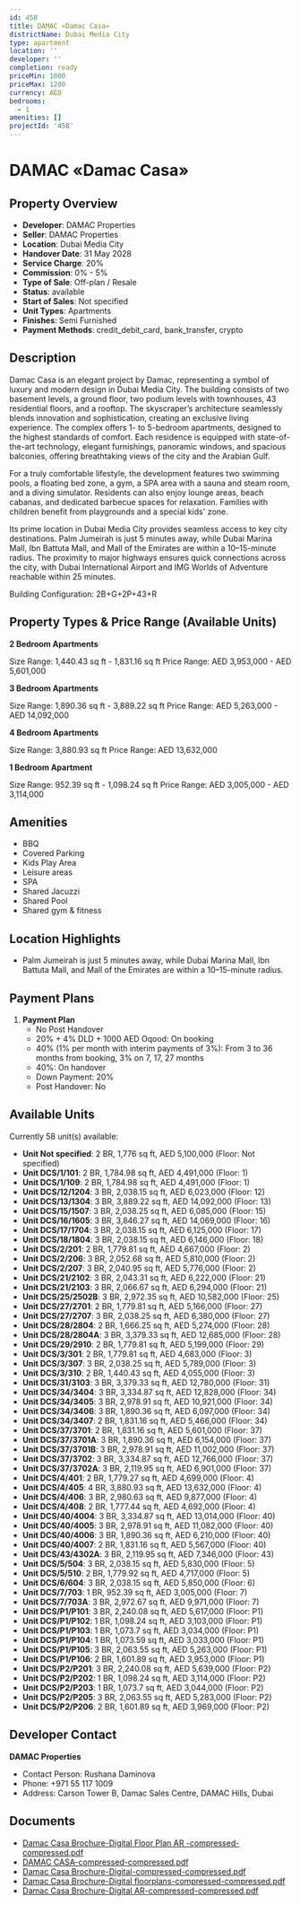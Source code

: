 ```yaml
---
id: 458
title: DAMAC «Damac Casa»
districtName: Dubai Media City
type: apartment
location: ''
developer: ''
completion: ready
priceMin: 1000
priceMax: 1200
currency: AED
bedrooms:
  - 1
amenities: []
projectId: '458'
---
```


# DAMAC «Damac Casa»

## Property Overview
- **Developer**: DAMAC Properties
- **Seller**: DAMAC Properties
- **Location**: Dubai Media City
- **Handover Date**: 31 May 2028
- **Service Charge**: 20%
- **Commission**: 0% - 5%
- **Type of Sale**: Off-plan / Resale
- **Status**: available
- **Start of Sales**: Not specified
- **Unit Types**: Apartments
- **Finishes**: Semi Furnished
- **Payment Methods**: credit_debit_card, bank_transfer, crypto

## Description
Damac Casa is an elegant project by Damac, representing a symbol of luxury and modern design in Dubai Media City. The building consists of two basement levels, a ground floor, two podium levels with townhouses, 43 residential floors, and a rooftop. The skyscraper’s architecture seamlessly blends innovation and sophistication, creating an exclusive living experience. The complex offers 1- to 5-bedroom apartments, designed to the highest standards of comfort. Each residence is equipped with state-of-the-art technology, elegant furnishings, panoramic windows, and spacious balconies, offering breathtaking views of the city and the Arabian Gulf.

For a truly comfortable lifestyle, the development features two swimming pools, a floating bed zone, a gym, a SPA area with a sauna and steam room, and a diving simulator. Residents can also enjoy lounge areas, beach cabanas, and dedicated barbecue spaces for relaxation. Families with children benefit from playgrounds and a special kids' zone.

Its prime location in Dubai Media City provides seamless access to key city destinations. Palm Jumeirah is just 5 minutes away, while Dubai Marina Mall, Ibn Battuta Mall, and Mall of the Emirates are within a 10–15-minute radius. The proximity to major highways ensures quick connections across the city, with Dubai International Airport and IMG Worlds of Adventure reachable within 25 minutes.

Building Configuration: 2B+G+2P+43+R

## Property Types & Price Range (Available Units)
**2 Bedroom Apartments**

Size Range: 1,440.43 sq ft - 1,831.16 sq ft
Price Range: AED 3,953,000 - AED 5,601,000

**3 Bedroom Apartments**

Size Range: 1,890.36 sq ft - 3,889.22 sq ft
Price Range: AED 5,263,000 - AED 14,092,000

**4 Bedroom Apartments**

Size Range: 3,880.93 sq ft
Price Range: AED 13,632,000

**1 Bedroom Apartment**

Size Range: 952.39 sq ft - 1,098.24 sq ft
Price Range: AED 3,005,000 - AED 3,114,000

## Amenities
- BBQ
- Covered Parking
- Kids Play Area
- Leisure areas
- SPA
- Shared Jacuzzi
- Shared Pool
- Shared gym & fitness

## Location Highlights
- Palm Jumeirah is just 5 minutes away, while Dubai Marina Mall, Ibn Battuta Mall, and Mall of the Emirates are within a 10–15-minute radius.

## Payment Plans
1. **Payment Plan**
   - No Post Handover
   - 20% + 4% DLD + 1000 AED Oqood: On booking
   - 40% (1% per month with interim payments of 3%): From 3 to 36 months from booking, 3% on 7, 17, 27 months
   - 40%: On handover
   - Down Payment: 20%
   - Post Handover: No

## Available Units
Currently 58 unit(s) available:
- **Unit Not specified**: 2 BR, 1,776 sq ft, AED 5,100,000 (Floor: Not specified)
- **Unit DCS/1/101**: 2 BR, 1,784.98 sq ft, AED 4,491,000 (Floor: 1)
- **Unit DCS/1/109**: 2 BR, 1,784.98 sq ft, AED 4,491,000 (Floor: 1)
- **Unit DCS/12/1204**: 3 BR, 2,038.15 sq ft, AED 6,023,000 (Floor: 12)
- **Unit DCS/13/1304**: 3 BR, 3,889.22 sq ft, AED 14,092,000 (Floor: 13)
- **Unit DCS/15/1507**: 3 BR, 2,038.25 sq ft, AED 6,085,000 (Floor: 15)
- **Unit DCS/16/1605**: 3 BR, 3,846.27 sq ft, AED 14,069,000 (Floor: 16)
- **Unit DCS/17/1704**: 3 BR, 2,038.15 sq ft, AED 6,125,000 (Floor: 17)
- **Unit DCS/18/1804**: 3 BR, 2,038.15 sq ft, AED 6,146,000 (Floor: 18)
- **Unit DCS/2/201**: 2 BR, 1,779.81 sq ft, AED 4,667,000 (Floor: 2)
- **Unit DCS/2/206**: 3 BR, 2,052.68 sq ft, AED 5,810,000 (Floor: 2)
- **Unit DCS/2/207**: 3 BR, 2,040.95 sq ft, AED 5,776,000 (Floor: 2)
- **Unit DCS/21/2102**: 3 BR, 2,043.31 sq ft, AED 6,222,000 (Floor: 21)
- **Unit DCS/21/2103**: 3 BR, 2,066.67 sq ft, AED 6,294,000 (Floor: 21)
- **Unit DCS/25/2502B**: 3 BR, 2,972.35 sq ft, AED 10,582,000 (Floor: 25)
- **Unit DCS/27/2701**: 2 BR, 1,779.81 sq ft, AED 5,166,000 (Floor: 27)
- **Unit DCS/27/2707**: 3 BR, 2,038.25 sq ft, AED 6,380,000 (Floor: 27)
- **Unit DCS/28/2804**: 2 BR, 1,666.25 sq ft, AED 5,274,000 (Floor: 28)
- **Unit DCS/28/2804A**: 3 BR, 3,379.33 sq ft, AED 12,685,000 (Floor: 28)
- **Unit DCS/29/2910**: 2 BR, 1,779.81 sq ft, AED 5,199,000 (Floor: 29)
- **Unit DCS/3/301**: 2 BR, 1,779.81 sq ft, AED 4,683,000 (Floor: 3)
- **Unit DCS/3/307**: 3 BR, 2,038.25 sq ft, AED 5,789,000 (Floor: 3)
- **Unit DCS/3/310**: 2 BR, 1,440.43 sq ft, AED 4,055,000 (Floor: 3)
- **Unit DCS/31/3103**: 3 BR, 3,379.33 sq ft, AED 12,780,000 (Floor: 31)
- **Unit DCS/34/3404**: 3 BR, 3,334.87 sq ft, AED 12,828,000 (Floor: 34)
- **Unit DCS/34/3405**: 3 BR, 2,978.91 sq ft, AED 10,921,000 (Floor: 34)
- **Unit DCS/34/3406**: 3 BR, 1,890.36 sq ft, AED 6,097,000 (Floor: 34)
- **Unit DCS/34/3407**: 2 BR, 1,831.16 sq ft, AED 5,466,000 (Floor: 34)
- **Unit DCS/37/3701**: 2 BR, 1,831.16 sq ft, AED 5,601,000 (Floor: 37)
- **Unit DCS/37/3701A**: 3 BR, 1,890.36 sq ft, AED 6,154,000 (Floor: 37)
- **Unit DCS/37/3701B**: 3 BR, 2,978.91 sq ft, AED 11,002,000 (Floor: 37)
- **Unit DCS/37/3702**: 3 BR, 3,334.87 sq ft, AED 12,766,000 (Floor: 37)
- **Unit DCS/37/3702A**: 3 BR, 2,119.95 sq ft, AED 6,901,000 (Floor: 37)
- **Unit DCS/4/401**: 2 BR, 1,779.27 sq ft, AED 4,699,000 (Floor: 4)
- **Unit DCS/4/405**: 4 BR, 3,880.93 sq ft, AED 13,632,000 (Floor: 4)
- **Unit DCS/4/406**: 3 BR, 2,980.63 sq ft, AED 9,877,000 (Floor: 4)
- **Unit DCS/4/408**: 2 BR, 1,777.44 sq ft, AED 4,692,000 (Floor: 4)
- **Unit DCS/40/4004**: 3 BR, 3,334.87 sq ft, AED 13,014,000 (Floor: 40)
- **Unit DCS/40/4005**: 3 BR, 2,978.91 sq ft, AED 11,082,000 (Floor: 40)
- **Unit DCS/40/4006**: 3 BR, 1,890.36 sq ft, AED 6,210,000 (Floor: 40)
- **Unit DCS/40/4007**: 2 BR, 1,831.16 sq ft, AED 5,567,000 (Floor: 40)
- **Unit DCS/43/4302A**: 3 BR, 2,119.95 sq ft, AED 7,346,000 (Floor: 43)
- **Unit DCS/5/504**: 3 BR, 2,038.15 sq ft, AED 5,830,000 (Floor: 5)
- **Unit DCS/5/510**: 2 BR, 1,779.92 sq ft, AED 4,717,000 (Floor: 5)
- **Unit DCS/6/604**: 3 BR, 2,038.15 sq ft, AED 5,850,000 (Floor: 6)
- **Unit DCS/7/703**: 1 BR, 952.39 sq ft, AED 3,005,000 (Floor: 7)
- **Unit DCS/7/703A**: 3 BR, 2,972.67 sq ft, AED 9,971,000 (Floor: 7)
- **Unit DCS/P1/P101**: 3 BR, 2,240.08 sq ft, AED 5,617,000 (Floor: P1)
- **Unit DCS/P1/P102**: 1 BR, 1,098.24 sq ft, AED 3,103,000 (Floor: P1)
- **Unit DCS/P1/P103**: 1 BR, 1,073.7 sq ft, AED 3,034,000 (Floor: P1)
- **Unit DCS/P1/P104**: 1 BR, 1,073.59 sq ft, AED 3,033,000 (Floor: P1)
- **Unit DCS/P1/P105**: 3 BR, 2,063.55 sq ft, AED 5,263,000 (Floor: P1)
- **Unit DCS/P1/P106**: 2 BR, 1,601.89 sq ft, AED 3,953,000 (Floor: P1)
- **Unit DCS/P2/P201**: 3 BR, 2,240.08 sq ft, AED 5,639,000 (Floor: P2)
- **Unit DCS/P2/P202**: 1 BR, 1,098.24 sq ft, AED 3,114,000 (Floor: P2)
- **Unit DCS/P2/P203**: 1 BR, 1,073.7 sq ft, AED 3,044,000 (Floor: P2)
- **Unit DCS/P2/P205**: 3 BR, 2,063.55 sq ft, AED 5,283,000 (Floor: P2)
- **Unit DCS/P2/P206**: 2 BR, 1,601.89 sq ft, AED 3,969,000 (Floor: P2)

## Developer Contact
**DAMAC Properties**
- Contact Person: Rushana Daminova
- Phone: +971 55 117 1009
- Address: Carson Tower B, Damac Sales Centre, DAMAC Hills, Dubai

## Documents
- [Damac Casa Brochure-Digital Floor Plan AR -compressed-compressed.pdf](https://cdn.geniemap.net/2023/10/15/bkKaNe4cln9feTv8EE2Kso8iEpAoo8N8apH54Cq5.pdf)
- [DAMAC CASA-compressed-compressed.pdf](https://cdn.geniemap.net/2023/10/15/rTokJmogX3uetTmcR0xXvKgvOfpmRGmP0vUbXcok.pdf)
- [Damac Casa Brochure-Digital-compressed-compressed.pdf](https://cdn.geniemap.net/2023/10/15/lsuva7IhdbCYBUDzU42c0wsnxSJNXRnaekge1jyE.pdf)
- [Damac Casa Brochure-Digital floorplans-compressed-compressed.pdf](https://cdn.geniemap.net/2023/10/15/mxHhSX3KAfe3Rztu1bLayasjwKCD2xcsbmvNz3Sh.pdf)
- [Damac Casa Brochure-Digital AR-compressed-compressed.pdf](https://cdn.geniemap.net/2023/10/15/XkY1vESff1xqcfxWUx9nd9AkKu7ro6OVOjQutfJi.pdf)
